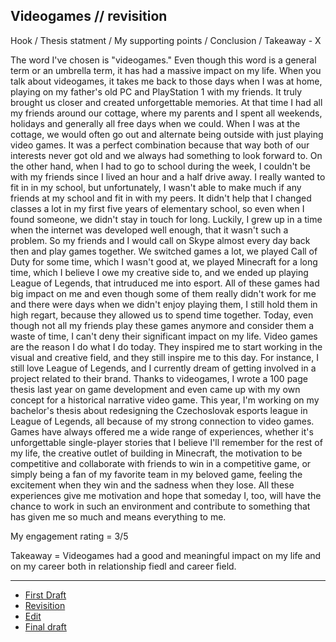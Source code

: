 ## **Videogames** // revisition

Hook / Thesis statment / My supporting points / Conclusion / Takeaway - X

The word I've chosen is "videogames." Even though this word is a general term or an umbrella term, it has had a massive impact on my life. When you talk about videogames, it takes me back to those days when I was at home, playing on my father's old PC and PlayStation 1 with my friends. It truly brought us closer and created unforgettable memories.
At that time I had all my friends around our cottage, where my parents and I spent all weekends, holidays and generally all free days when we could. When I was at the cottage, we would often go out and alternate being outside with just playing video games. It was a perfect combination because that way both of our interests never got old and we always had something to look forward to. On the other hand, when I had to go to school during the week, I couldn't be with my friends since I lived an hour and a half drive away. I really wanted to fit in in my school, but unfortunately, I wasn't able to make much if any friends at my school and fit in with my peers. It didn't help that I changed classes a lot in my first five years of elementary school, so even when I found someone, we didn't stay in touch for long. 
Luckily, I grew up in a time when the internet was developed well enough, that it wasn't such a problem. So my friends and I would call on Skype almost every day back then and play games together. We switched games a lot, we played Call of Duty for some time, which I wasn't good at, we played Minecraft for a long time, which I believe I owe my creative side to, and we ended up playing League of Legends, that intruduced me into esport. All of these games had big impact on me and even though some of them really didn't work for me and there were days when we didn't enjoy playing them, I still hold them in high regart, because they allowed us to spend time together. 
Today, even though not all my friends play these games anymore and consider them a waste of time, I can't deny their significant impact on my life. Video games are the reason I do what I do today. They inspired me to start working in the visual and creative field, and they still inspire me to this day. For instance, I still love League of Legends, and I currently dream of getting involved in a project related to their brand. Thanks to videogames, I wrote a 100 page thesis last year on game development and even came up with my own concept for a historical narrative video game.
This year, I'm working on my bachelor's thesis about redesigning the Czechoslovak esports league in League of Legends, all because of my strong connection to video games. Games have always offered me a wide range of experiences, whether it's unforgettable single-player stories that I believe I'll remember for the rest of my life, the creative outlet of building in Minecraft, the motivation to be competitive and collaborate with friends to win in a competitive game, or simply being a fan of my favorite team in my beloved game, feeling the excitement when they win and the sadness when they lose.
All these experiences give me motivation and hope that someday I, too, will have the chance to work in such an environment and contribute to something that has given me so much and means everything to me.

My engagement rating = 3/5

Takeaway = Videogames had a good and meaningful impact on my life and on my career both in relationship fiedl and career field.

-----------------------------------------------------

- [First Draft](first-draft.md)
- [Revisition](revisition.md)
- [Edit](edit.md)
- [Final draft](index.md)
